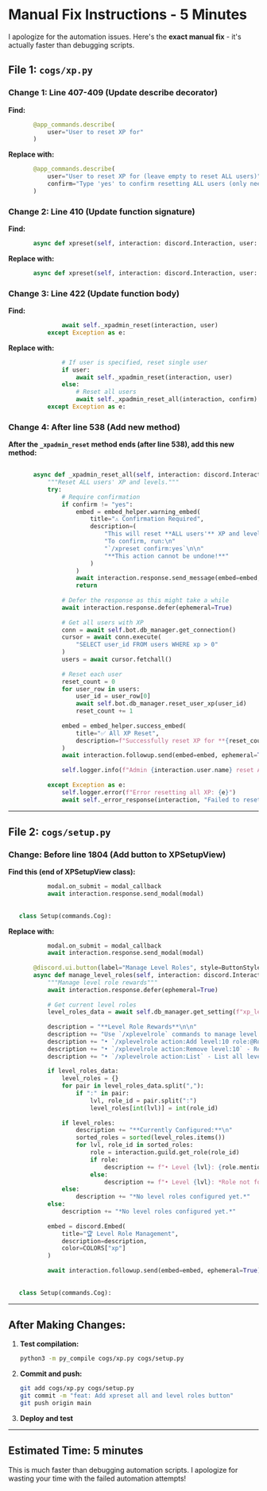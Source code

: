 # Manual Fix Instructions - 5 Minutes

I apologize for the automation issues. Here's the **exact manual fix** - it's actually faster than debugging scripts.

## File 1: `cogs/xp.py`

### Change 1: Line 407-409 (Update describe decorator)

**Find:**
```python
       @app_commands.describe(
           user="User to reset XP for"
       )
```

**Replace with:**
```python
       @app_commands.describe(
           user="User to reset XP for (leave empty to reset ALL users)",
           confirm="Type 'yes' to confirm resetting ALL users (only needed for all reset)"
       )
```

### Change 2: Line 410 (Update function signature)

**Find:**
```python
       async def xpreset(self, interaction: discord.Interaction, user: discord.Member):
```

**Replace with:**
```python
       async def xpreset(self, interaction: discord.Interaction, user: discord.Member = None, confirm: str = None):
```

### Change 3: Line 422 (Update function body)

**Find:**
```python
               await self._xpadmin_reset(interaction, user)
           except Exception as e:
```

**Replace with:**
```python
               # If user is specified, reset single user
               if user:
                   await self._xpadmin_reset(interaction, user)
               else:
                   # Reset all users
                   await self._xpadmin_reset_all(interaction, confirm)
           except Exception as e:
```

### Change 4: After line 538 (Add new method)

**After the `_xpadmin_reset` method ends (after line 538), add this new method:**

```python
       
       async def _xpadmin_reset_all(self, interaction: discord.Interaction, confirm: str = None):
           """Reset ALL users' XP and levels."""
           try:
               # Require confirmation
               if confirm != "yes":
                   embed = embed_helper.warning_embed(
                       title="⚠️ Confirmation Required",
                       description=(
                           "This will reset **ALL users'** XP and levels to 0!\n\n"
                           "To confirm, run:\n"
                           "`/xpreset confirm:yes`\n\n"
                           "**This action cannot be undone!**"
                       )
                   )
                   await interaction.response.send_message(embed=embed, ephemeral=True)
                   return
               
               # Defer the response as this might take a while
               await interaction.response.defer(ephemeral=True)
               
               # Get all users with XP
               conn = await self.bot.db_manager.get_connection()
               cursor = await conn.execute(
                   "SELECT user_id FROM users WHERE xp > 0"
               )
               users = await cursor.fetchall()
               
               # Reset each user
               reset_count = 0
               for user_row in users:
                   user_id = user_row[0]
                   await self.bot.db_manager.reset_user_xp(user_id)
                   reset_count += 1
               
               embed = embed_helper.success_embed(
                   title="✅ All XP Reset",
                   description=f"Successfully reset XP for **{reset_count}** users to 0"
               )
               await interaction.followup.send(embed=embed, ephemeral=True)
               
               self.logger.info(f"Admin {interaction.user.name} reset ALL users' XP ({reset_count} users)")
               
           except Exception as e:
               self.logger.error(f"Error resetting all XP: {e}")
               await self._error_response(interaction, "Failed to reset all XP")
```

---

## File 2: `cogs/setup.py`

### Change: Before line 1804 (Add button to XPSetupView)

**Find this (end of XPSetupView class):**
```python
           modal.on_submit = modal_callback
           await interaction.response.send_modal(modal)
   
   
   class Setup(commands.Cog):
```

**Replace with:**
```python
           modal.on_submit = modal_callback
           await interaction.response.send_modal(modal)
       
       @discord.ui.button(label="Manage Level Roles", style=ButtonStyle.success, emoji="🏆", row=2)
       async def manage_level_roles(self, interaction: discord.Interaction, button: Button):
           """Manage level role rewards"""
           await interaction.response.defer(ephemeral=True)
           
           # Get current level roles
           level_roles_data = await self.db_manager.get_setting(f"xp_level_roles_{self.guild_id}")
           
           description = "**Level Role Rewards**\n\n"
           description += "Use `/xplevelrole` commands to manage level roles:\n\n"
           description += "• `/xplevelrole action:Add level:10 role:@Role` - Add a level role\n"
           description += "• `/xplevelrole action:Remove level:10` - Remove a level role\n"
           description += "• `/xplevelrole action:List` - List all level roles\n\n"
           
           if level_roles_data:
               level_roles = {}
               for pair in level_roles_data.split(","):
                   if ":" in pair:
                       lvl, role_id = pair.split(":")
                       level_roles[int(lvl)] = int(role_id)
               
               if level_roles:
                   description += "**Currently Configured:**\n"
                   sorted_roles = sorted(level_roles.items())
                   for lvl, role_id in sorted_roles:
                       role = interaction.guild.get_role(role_id)
                       if role:
                           description += f"• Level {lvl}: {role.mention}\n"
                       else:
                           description += f"• Level {lvl}: *Role not found (ID: {role_id})*\n"
               else:
                   description += "*No level roles configured yet.*"
           else:
               description += "*No level roles configured yet.*"
           
           embed = discord.Embed(
               title="🏆 Level Role Management",
               description=description,
               color=COLORS["xp"]
           )
           
           await interaction.followup.send(embed=embed, ephemeral=True)
   
   
   class Setup(commands.Cog):
```

---

## After Making Changes:

1. **Test compilation:**
   ```bash
   python3 -m py_compile cogs/xp.py cogs/setup.py
   ```

2. **Commit and push:**
   ```bash
   git add cogs/xp.py cogs/setup.py
   git commit -m "feat: Add xpreset all and level roles button"
   git push origin main
   ```

3. **Deploy and test**

---

## Estimated Time: 5 minutes

This is much faster than debugging automation scripts. I apologize for wasting your time with the failed automation attempts!
